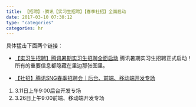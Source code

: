 ```yaml
---
title: 【招聘】-腾讯【实习生招聘】【春季社招】全面启动
date: 2017-03-10 07:30:12
type: "categories"
categories: hr
---
```


具体猛击下面两个链接：

- [【实习生招聘】腾讯暑期实习生招聘全面启动](http://mp.weixin.qq.com/s?__biz=MTkyNTM0MzA4MQ==&mid=2650881584&idx=1&sn=6ad15ac60ab888b630833e9e784fa2d1&chksm=41080e36767f8720603fd21c974f19c24a639ab46dfe2f881ad13cd3d387c652db88d0ec83c7&mpshare=1&scene=23&srcid=0309hykVeoTM5JcsgxggTEA3#rd)
腾讯暑期实习生招聘正式启动！所有的重要信息都隐藏在里边那张图里。

- [【社招】腾讯SNG春季招聘会｜后台、前端、移动端开发专场](http://mp.weixin.qq.com/s?__biz=MTkyNTM0MzA4MQ==&mid=2650881584&idx=3&sn=945abeef15d2ef7e40dc6d0fe46574fd&chksm=41080e36767f8720f16e2e7b249e46267864fca7effd324e14bfebf2cdc970437fb882d18506&mpshare=1&scene=23&srcid=0309LrOAV46f5zcOnjdvxdjs#rd)
1. 3.11日上午9:00后台开发专场
2. 3.26日上午9:00前端、移动端开发专场